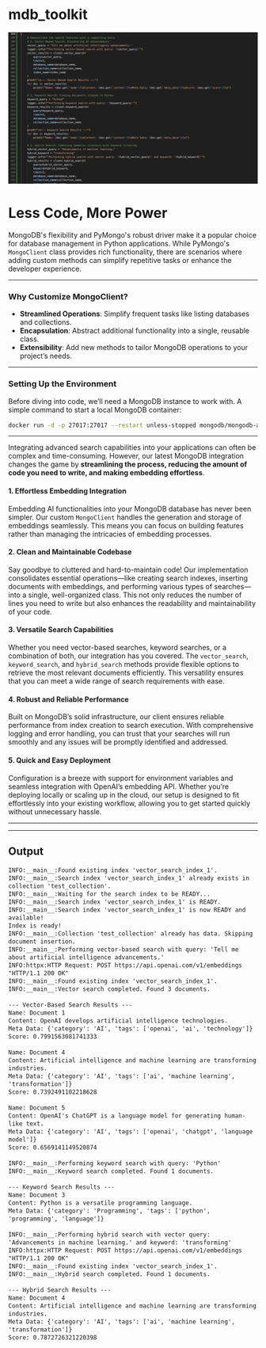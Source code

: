 # mdb_toolkit

![](demo.png)

# Less Code, More Power  

MongoDB's flexibility and PyMongo's robust driver make it a popular choice for database management in Python applications. While PyMongo's `MongoClient` class provides rich functionality, there are scenarios where adding custom methods can simplify repetitive tasks or enhance the developer experience. 

---  
      
### **Why Customize MongoClient?**
- **Streamlined Operations**: Simplify frequent tasks like listing databases and collections.
- **Encapsulation**: Abstract additional functionality into a single, reusable class.
- **Extensibility**: Add new methods to tailor MongoDB operations to your project’s needs.

---

### **Setting Up the Environment**
Before diving into code, we’ll need a MongoDB instance to work with. A simple command to start a local MongoDB container:

```bash
docker run -d -p 27017:27017 --restart unless-stopped mongodb/mongodb-atlas-local
```

---

Integrating advanced search capabilities into your applications can often be complex and time-consuming. However, our latest MongoDB integration changes the game by **streamlining the process, reducing the amount of code you need to write, and making embedding effortless**. 

#### **1. Effortless Embedding Integration**
Embedding AI functionalities into your MongoDB database has never been simpler. Our custom `MongoClient` handles the generation and storage of embeddings seamlessly. This means you can focus on building features rather than managing the intricacies of embedding processes.

#### **2. Clean and Maintainable Codebase**
Say goodbye to cluttered and hard-to-maintain code! Our implementation consolidates essential operations—like creating search indexes, inserting documents with embeddings, and performing various types of searches—into a single, well-organized class. This not only reduces the number of lines you need to write but also enhances the readability and maintainability of your code.

#### **3. Versatile Search Capabilities**
Whether you need vector-based searches, keyword searches, or a combination of both, our integration has you covered. The `vector_search`, `keyword_search`, and `hybrid_search` methods provide flexible options to retrieve the most relevant documents efficiently. This versatility ensures that you can meet a wide range of search requirements with ease.

#### **4. Robust and Reliable Performance**
Built on MongoDB’s solid infrastructure, our client ensures reliable performance from index creation to search execution. With comprehensive logging and error handling, you can trust that your searches will run smoothly and any issues will be promptly identified and addressed.

#### **5. Quick and Easy Deployment**
Configuration is a breeze with support for environment variables and seamless integration with OpenAI’s embedding API. Whether you’re deploying locally or scaling up in the cloud, our setup is designed to fit effortlessly into your existing workflow, allowing you to get started quickly without unnecessary hassle.

---
---

## Output

```
INFO:__main__:Found existing index 'vector_search_index_1'.
INFO:__main__:Search index 'vector_search_index_1' already exists in collection 'test_collection'.
INFO:__main__:Waiting for the search index to be READY...
INFO:__main__:Search index 'vector_search_index_1' is READY.
INFO:__main__:Search index 'vector_search_index_1' is now READY and available!
Index is ready!
INFO:__main__:Collection 'test_collection' already has data. Skipping document insertion.
INFO:__main__:Performing vector-based search with query: 'Tell me about artificial intelligence advancements.'
INFO:httpx:HTTP Request: POST https://api.openai.com/v1/embeddings "HTTP/1.1 200 OK"
INFO:__main__:Found existing index 'vector_search_index_1'.
INFO:__main__:Vector search completed. Found 3 documents.

--- Vector-Based Search Results ---
Name: Document 1
Content: OpenAI develops artificial intelligence technologies.
Meta Data: {'category': 'AI', 'tags': ['openai', 'ai', 'technology']}
Score: 0.7991563081741333

Name: Document 4
Content: Artificial intelligence and machine learning are transforming industries.
Meta Data: {'category': 'AI', 'tags': ['ai', 'machine learning', 'transformation']}
Score: 0.7392491102218628

Name: Document 5
Content: OpenAI's ChatGPT is a language model for generating human-like text.
Meta Data: {'category': 'AI', 'tags': ['openai', 'chatgpt', 'language model']}
Score: 0.6569141149520874

INFO:__main__:Performing keyword search with query: 'Python'
INFO:__main__:Keyword search completed. Found 1 documents.

--- Keyword Search Results ---
Name: Document 3
Content: Python is a versatile programming language.
Meta Data: {'category': 'Programming', 'tags': ['python', 'programming', 'language']}

INFO:__main__:Performing hybrid search with vector query: 'Advancements in machine learning.' and keyword: 'transforming'
INFO:httpx:HTTP Request: POST https://api.openai.com/v1/embeddings "HTTP/1.1 200 OK"
INFO:__main__:Found existing index 'vector_search_index_1'.
INFO:__main__:Hybrid search completed. Found 1 documents.

--- Hybrid Search Results ---
Name: Document 4
Content: Artificial intelligence and machine learning are transforming industries.
Meta Data: {'category': 'AI', 'tags': ['ai', 'machine learning', 'transformation']}
Score: 0.7872726321220398
```
